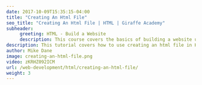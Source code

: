 ```yaml
---
date: 2017-10-09T15:35:15-04:00
title: "Creating An Html File"
seo_title: "Creating An Html File | HTML | Giraffe Academy"
subheader:
     greeting: HTML - Build a Website
     description: This course covers the basics of building a website using HTML. Work your way through the videos and we'll teach you everything you need to know to create a basic website!
description: This tutorial covers how to use creating an html file in HTML.
author: Mike Dane
image: creating-an-html-file.png
video: zKRHZ092ICM
url: /web-development/html/creating-an-html-file/
weight: 3
---
```

